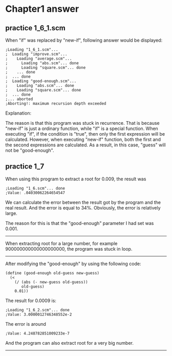 # Chapter1 answer
## practice 1_6_1.scm
When "if" was replaced by "new-if", following answer would be displayed:

```
;Loading "1_6_1.scm"...
;  Loading "improve.scm"...
;    Loading "average.scm"...
;      Loading "abs.scm"... done
;      Loading "square.scm"... done
;    ... done
;  ... done
;  Loading "good-enough.scm"...
;    Loading "abs.scm"... done
;    Loading "square.scm"... done
;  ... done
;... aborted
;Aborting!: maximum recursion depth exceeded
```
Explanation:

The reason is that this program was stuck in recurrence. That is because "new-if" is just a ordinary function, while "if" is a special function. When executing "if", if the condition is "true", then only the first expression will be calculated. However, when executing "new-if" function, both the first and the second expressions are calculated. As a result, in this case, "guess" will not be "good-enough".

## practice 1_7
When using this program to extract a root for 0.009, the result was
```
;Loading "1_6.scm"... done
;Value: .04030062264654547
```
We can calculate the error between the result got by the program and the real result. And the error is equal to 34%. Obviously, the error is relatively large.

The reason for this is that the "good-enough" parameter I had set was 0.001.
***
When extracting root for a large number, for example 900000000000000000000, the program was stuck in loop.
***
After modifying the "good-enough" by using the following code:
```
(define (good-enough old-guess new-guess)
  (<
    (/ (abs (- new-guess old-guess))
       old-guess)
    0.01))
```
The result for 0.0009 is:
```
;Loading "1_6_2.scm"... done
;Value: 3.0000012746348552e-2
```
The error is around
```
;Value: 4.248782851009233e-7
```
And the program can also extract root for a very big number.

***
